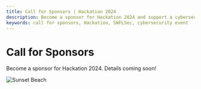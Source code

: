 ```yaml
---
title: Call for Sponsors | Hackation 2024
description: Become a sponsor for Hackation 2024 and support a cybersecurity event by SWFLSec.
keywords: call for sponsors, Hackation, SWFLSec, cybersecurity event
---
```


# Call for Sponsors

Become a sponsor for Hackation 2024. Details coming soon!

![Sunset Beach](images/sunset-beach.jpg)
